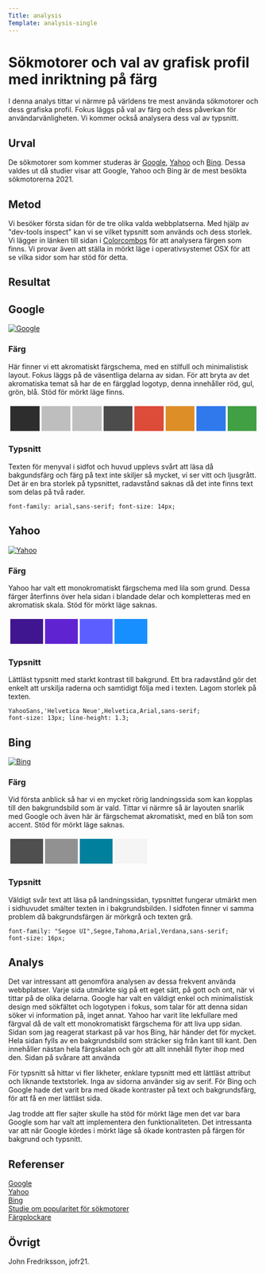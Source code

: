 ```yaml
---
Title: analysis
Template: analysis-single
---
```


**Sökmotorer och val av grafisk profil med inriktning på färg**
=======================

I denna analys tittar vi närmre på världens tre mest använda sökmotorer och dess grafiska profil. Fokus läggs på 
val av färg och dess påverkan för användarvänligheten. Vi kommer också analysera dess val av typsnitt.

Urval
-----------------------

De sökmotorer som kommer studeras är [Google](https://google.se), [Yahoo](https://se.yahoo.com) och [Bing](https://bing.se).
Dessa valdes ut då studier visar att Google, Yahoo och Bing är de mest besökta sökmotorerna 2021.

Metod
-----------------------

Vi besöker första sidan för de tre olika valda webbplatserna. Med hjälp av "dev-tools inspect" kan vi se vilket typsnitt som används 
och dess storlek. Vi lägger in länken till sidan i [Colorcombos](https://www.colorcombos.com/grabcolors.html) för att analysera färgen 
som finns. Vi provar även att ställa in mörkt läge i operativsystemet OSX för att se vilka sidor som har stöd för detta.

Resultat
-----------------------

<!-- Dokumentera dina resultat från din studie. Berätta vad du kom fram till, vilka resultat du hittade och observerade. -->

## Google

[![Google](%assets_url%/img/google.webp "Googles landningssida")](%assets_url%/img/google.webp)<br>

### Färg

Här finner vi ett akromatiskt färgschema, med en stilfull och minimalistisk layout. Fokus läggs på de väsentliga delarna av sidan. För att 
bryta av det akromatiska temat så har de en färgglad logotyp, denna innehåller röd, gul, grön, blå. Stöd för mörkt läge finns.

<table style="border-spacing: 4px; border-collapse: separate">
<tr>
<td style="height: 50px; width: 50px; background-color: #2d2d2d">
<td style="height: 50px; width: 50px; background-color: #bebebe">
<td style="height: 50px; width: 50px; background-color: #c0c0c0">
<td style="height: 50px; width: 50px; background-color: #4c4c4c">
<td style="height: 50px; width: 50px; background-color: #dd4b39">
<td style="height: 50px; width: 50px; background-color: #dd8e27">
<td style="height: 50px; width: 50px; background-color: #3079ed">
<td style="height: 50px; width: 50px; background-color: #419f44">
</tr>
</table>

### Typsnitt

Texten för menyval i sidfot och huvud upplevs svårt att läsa då bakgundsfärg och färg på text inte skiljer så mycket, vi ser vitt och ljusgrått.
Det är en bra storlek på typsnittet, radavstånd saknas då det inte finns text som delas på två rader.

<code>font-family: arial,sans-serif; font-size: 14px;</code>

## Yahoo

[![Yahoo](%assets_url%/img/yahoo.webp "Yahoos landningssida")](https://se.yahoo.com)<br>

### Färg

Yahoo har valt ett monokromatiskt färgschema med lila som grund. Dessa färger återfinns över hela sidan i blandade delar 
och kompletteras med en akromatisk skala. Stöd för mörkt läge saknas.

<table style="border-spacing: 4px; border-collapse: separate">
<tr>
<td style="height: 50px; width: 50px; background-color: #401590">
<td style="height: 50px; width: 50px; background-color: #6023d2">
<td style="height: 50px; width: 50px; background-color: #5d5eff">
<td style="height: 50px; width: 50px; background-color: #188fff">
</tr>
</table>

### Typsnitt

Lättläst typsnitt med starkt kontrast till bakgrund. Ett bra radavstånd gör det enkelt att urskilja raderna och 
samtidigt följa med i texten. Lagom storlek på texten.

<code>YahooSans,'Helvetica Neue',Helvetica,Arial,sans-serif; font-size: 13px; line-height: 1.3;</code>

## Bing

[![Bing](%assets_url%/img/bing.webp "Bings landningssida")](https://bing.se)<br>

### Färg

Vid första anblick så har vi en mycket rörig landningssida som kan kopplas till den bakgrundsbild som är vald.
Tittar vi närmre så är layouten snarlik med Google och även här är färgschemat akromatiskt, med en blå ton som accent. 
Stöd för mörkt läge saknas.

<table style="border-spacing: 4px; border-collapse: separate">
<tr>
<td style="height: 50px; width: 50px; background-color: #4f4f4f">
<td style="height: 50px; width: 50px; background-color: #919191">
<td style="height: 50px; width: 50px; background-color: #00809d">
<td style="height: 50px; width: 50px; background-color: #f5f5f5">
</tr>
</table>

### Typsnitt

Väldigt svår text att läsa på landningssidan, typsnittet fungerar utmärkt men i sidhuvudet smälter texten in i bakgrundsbilden. I sidfoten 
finner vi samma problem då bakgrundsfärgen är mörkgrå och texten grå.

<code>font-family: "Segoe UI",Segoe,Tahoma,Arial,Verdana,sans-serif; font-size: 16px;</code>

Analys
-----------------------

<!-- Diskutera och analysera de resultaten du fann. -->

Det var intressant att genomföra analysen av dessa frekvent använda webbplatser. Varje sida utmärkte sig på ett eget sätt, på gott och ont, när vi 
tittar på de olika delarna. Google har valt en väldigt enkel och minimalistisk design med sökfältet och logotypen i fokus, som talar för att denna 
sidan söker vi information på, inget annat. Yahoo har varit lite lekfullare med färgval då de valt ett monokromatiskt färgschema för att liva upp sidan.
Sidan som jag reagerat starkast på var hos Bing, här händer det för mycket. Hela sidan fylls av en bakgrundsbild som sträcker sig från kant till kant. 
Den innehåller nästan hela färgskalan och gör att allt innehåll flyter ihop med den. Sidan på svårare att använda<br>

För typsnitt så hittar vi fler likheter, enklare typsnitt med ett lättläst attribut och liknande textstorlek. Inga av sidorna använder sig av serif. 
För Bing och Google hade det varit bra med ökade kontraster på text och bakgrundsfärg, för att få en mer lättläst sida.<br>

Jag trodde att fler sajter skulle ha stöd för mörkt läge men det var bara Google som har valt att implementera den funktionaliteten. Det intressanta 
var att när Google kördes i mörkt läge så ökade kontrasten på färgen för bakgrund och typsnitt.

Referenser
-----------------------

[Google](https://google.se)<br>
[Yahoo](https://se.yahoo.com)<br>
[Bing](https://bing.se)<br>
[Studie om popularitet för sökmotorer](https://www.reliablesoft.net/top-10-search-engines-in-the-world/)<br>
[Färgplockare](https://www.colorcombos.com/grabcolors.html)<br>

Övrigt
-----------------------

John Fredriksson, jofr21.